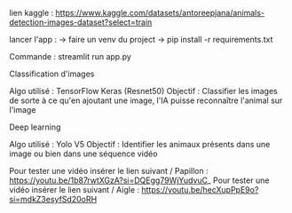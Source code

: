 lien kaggle : https://www.kaggle.com/datasets/antoreepjana/animals-detection-images-dataset?select=train

lancer l'app : 
-> faire un venv du project
-> pip install -r requirements.txt

Commande : streamlit run app.py

Classification d'images

Algo utilisé : TensorFlow Keras (Resnet50)
Objectif : Classifier les images de sorte à ce qu'en ajoutant une image, l'IA puisse reconnaître l'animal sur l'image

Deep learning

Algo utilisé : Yolo V5
Objectif : Identifier les animaux présents dans une image ou bien dans une séquence vidéo

Pour tester une vidéo insérer le lien suivant / Papillon : https://youtu.be/1b87rwtXGzA?si=DQEgg79WjYudvuC_
Pour tester une vidéo insérer le lien suivant / Aigle : https://youtu.be/hecXupPpE9o?si=mdkZ3esyfSd20oRH
